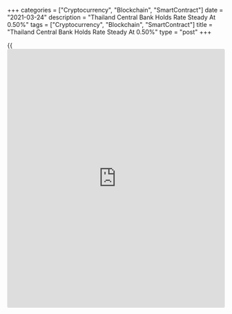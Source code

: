 +++
categories = ["Cryptocurrency", "Blockchain", "SmartContract"]
date = "2021-03-24"
description = "Thailand Central Bank Holds Rate Steady At 0.50%"
tags = ["Cryptocurrency", "Blockchain", "SmartContract"]
title = "Thailand Central Bank Holds Rate Steady At 0.50%"
type = "post"
+++

{{<iframe id="large-banner" src="https://www.bounty.group/#slide=5.0" width="100%" height="600" scrolling="no" style="border: 0px solid rgb(216, 221, 230); border-radius: 3px;">}}

Thailand's central bank left its key interest rate unchanged again on
Wednesday in a bid to support a highly uncertain economic recovery.

The Monetary Policy Committee voted unanimously to hold the [policy](https://www.fintechee.com/policy/) rate
unchanged at 0.50 percent, the Bank of Thailand said in a statement. The
decision was in line with economists' expectations.

The previous change in the key rate was a quarter-point reduction in May
last year amid the peak of the [coronavirus][1] pandemic.

Downside risks and uncertainties surrounding the economic outlook
remained high in the period ahead and the [economy][2] would thus need
support from the continued low [policy](https://www.fintechee.com/policy/) rate, the Bank of Thailand said in
a statement.

"The Committee therefore voted to maintain the [policy](https://www.fintechee.com/policy/) rate at this
meeting to preserve the limited [policy](https://www.fintechee.com/policy/) space to act at the appropriate
and most effective timing," the bank said.

The central bank lowered its growth forecast for the Thai economy for
this year and next to 3.0 and 4.7 percent, respectively, citing lower
tourist figures and the impacts of the new wave of the Covid-19
outbreak. A fast recovery in exports is expected to underpin growth.

The bank expects headline inflation to return to the target in the
middle of 2021.

Policymakers stand ready to use additional appropriate monetary [policy](https://www.fintechee.com/policy/)
tools if necessary, the bank added.

"With the economy set to remain in the doldrums both monetary and fiscal
[policy](https://www.fintechee.com/policy/) are going to have to remain loose for a long time to come,"
Capital Economics economist Gareth Leather said.

"We expect the [policy](https://www.fintechee.com/policy/) rate to remain at its current level throughout
2021 and 2022."

For comments and feedback [contact](https://www.playgroundfx.com/contact/): editorial@rtt[news](https://www.letsplayfx.com/blog/forex-news-website/).com

[Economic News][2]

 **What parts of the world are seeing the best (and worst) economic
performances lately? Click[here][3] to check out our [Econ Scorecard][3]
and find out! See up-to-the-moment [ranking](https://www.playgroundfx.com/blog/crypto-exchange-ranking/)s for the best and worst
performers in [GDP][4], [unemployment rate][5], [inflation][6] and much
more.**

   1. www.rtt[news](https://www.letsplayfx.com/blog/forex-news-website/).com/list/coronavirus.aspx
   2. www.rtt[news](https://www.letsplayfx.com/blog/forex-news-website/).com/Content/EconomicNews.aspx
   3. www.rtt[news](https://www.letsplayfx.com/blog/forex-news-website/).com/economic-scorecard/world-rank/PPI/highest-performance.aspx
   4. www.rtt[news](https://www.letsplayfx.com/blog/forex-news-website/).com/economic-scorecard/world-rank/GDP/highest-performance.aspx
   5. www.rtt[news](https://www.letsplayfx.com/blog/forex-news-website/).com/economic-scorecard/world-rank/unemployment-rate/lowest-performance.aspx
   6. www.rtt[news](https://www.letsplayfx.com/blog/forex-news-website/).com/economic-scorecard/world-rank/CPI/highest-performance.aspx